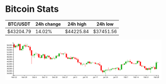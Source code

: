 # Bitcoin Stats

BTC/USDT|24h change|24h high|24h low|
|---|---|---|---|
|$43204.79|14.02%|$44225.84|$37451.56|

<img src="./chart.svg">
